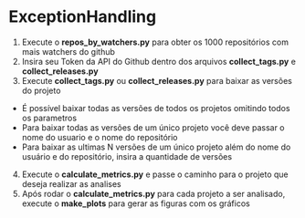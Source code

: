 # ExceptionHandling

1. Execute o **repos_by_watchers.py** para obter os 1000 repositórios com mais watchers do github
2. Insira seu Token da API do Github dentro dos arquivos **collect_tags.py** e **collect_releases.py**
3. Execute **collect_tags.py** ou **collect_releases.py** para baixar as versões do projeto
  * É possível baixar todas as versões de todos os projetos omitindo todos os parametros
  * Para baixar todas as versões de um único projeto você deve passar o nome do usuario e o nome do repositório
  * Para baixar as ultimas N versões de um único projeto além do nome do usuário e do repositório, insira a quantidade de versões
4. Execute o **calculate_metrics.py** e passe o caminho para o projeto que deseja realizar as analises
5. Após rodar o **calculate_metrics.py** para cada projeto a ser analisado, execute o **make_plots** para gerar as figuras com os gráficos

